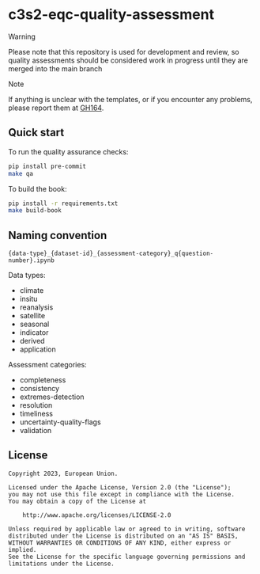 # c3s2-eqc-quality-assessment

> [!WARNING]
> Please note that this repository is used for development and review, so quality assessments should be considered work in progress until they are merged into the main branch

> [!NOTE]
> If anything is unclear with the templates, or if you encounter any problems, please report them at [GH164](https://github.com/ecmwf-projects/c3s2-eqc-quality-assessment/issues/164).

## Quick start

To run the quality assurance checks:

```bash
pip install pre-commit
make qa
```

To build the book:

```bash
pip install -r requirements.txt
make build-book
```

## Naming convention

`{data-type}_{dataset-id}_{assessment-category}_q{question-number}.ipynb`

Data types:

- climate
- insitu
- reanalysis
- satellite
- seasonal
- indicator
- derived
- application

Assessment categories:

- completeness
- consistency
- extremes-detection
- resolution
- timeliness
- uncertainty-quality-flags
- validation

## License

```
Copyright 2023, European Union.

Licensed under the Apache License, Version 2.0 (the "License");
you may not use this file except in compliance with the License.
You may obtain a copy of the License at

    http://www.apache.org/licenses/LICENSE-2.0

Unless required by applicable law or agreed to in writing, software
distributed under the License is distributed on an "AS IS" BASIS,
WITHOUT WARRANTIES OR CONDITIONS OF ANY KIND, either express or implied.
See the License for the specific language governing permissions and
limitations under the License.
```
